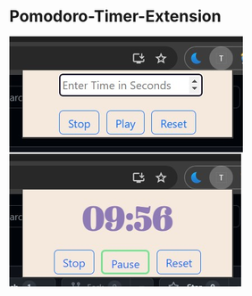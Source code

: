 ﻿# Pomodoro-Timer-Extension
![User Interface](Screenshots/Interface01.jpg)
![User Interface](Screenshots/Interface02.jpg)
